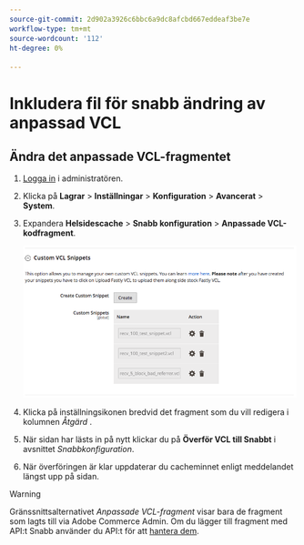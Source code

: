 ```yaml
---
source-git-commit: 2d902a3926c6bbc6a9dc8afcbd667eddeaf3be7e
workflow-type: tm+mt
source-wordcount: '112'
ht-degree: 0%

---
```

# Inkludera fil för snabb ändring av anpassad VCL

## Ändra det anpassade VCL-fragmentet

1. [Logga in](/help/get-started/onboarding.md#access-your-admin-panel) i administratören.

1. Klicka på **Lagrar** > **Inställningar** > **Konfiguration** > **Avancerat** > **System**.

1. Expandera **Helsidescache** > **Snabb konfiguration** > **Anpassade VCL-kodfragment**.

   ![Hantera anpassade VCL-fragment](/help/assets/cdn/fastly-manage-snippets.png)

1. Klicka på inställningsikonen bredvid det fragment som du vill redigera i kolumnen _Åtgärd_ .

1. När sidan har lästs in på nytt klickar du på **Överför VCL till Snabbt** i avsnittet _Snabbkonfiguration_.

1. När överföringen är klar uppdaterar du cacheminnet enligt meddelandet längst upp på sidan.

>[!WARNING]
>
>Gränssnittsalternativet _Anpassade VCL-fragment_ visar bara de fragment som lagts till via Adobe Commerce Admin. Om du lägger till fragment med API:t Snabb använder du API:t för att [hantera dem](/help/cloud-guide/cdn/fastly-vcl-custom-snippets.md#manage-custom-vcl-snippets-using-the-api).
